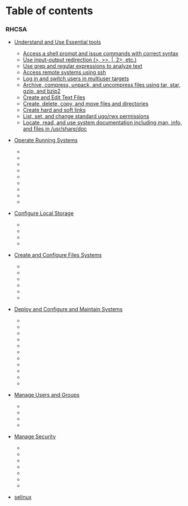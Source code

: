 # Table of contents

### RHCSA
* [Understand and Use Essential tools](rhcsa/01.Understand_And_Use_Essential_tools/README.md)
	* [Access a shell prompt and issue commands with correct syntax](rhcsa/01.Understand_And_Use_Essential_tools/01.Access_Shell_Issue_Commands.md)
	* [Use input-output redirection (>, >>, |, 2>, etc.)](rhcsa/01.Understand_And_Use_Essential_tools/02.Input_Output_Redirection.md)
	* [Use grep and regular expressions to analyze text](rhcsa/01.Understand_And_Use_Essential_tools/03.Grep_Regex.md)
	* [Access remote systems using ssh](rhcsa/01.Understand_And_Use_Essential_tools/04.SSH.md)
	* [Log in and switch users in multiuser targets](rhcsa/01.Understand_And_Use_Essential_tools/05.Multiuser_Target.md)
	* [Archive, compress, unpack, and uncompress files using tar, star, gzip, and bzip2](rhcsa/01.Understand_And_Use_Essential_tools/06.Archive_Compress_Unpack_Uncompress.md)
	* [Create and Edit Text Files](rhcsa/01.Understand_And_Use_Essential_tools/07.Create_Edit_Files.md)
	* [Create, delete, copy, and move files and directories
](rhcsa/01.Understand_And_Use_Essential_tools/08.Create_Del_Copy_Move_Files_Dirs.md)
	* [Create hard and soft links](rhcsa/01.Understand_And_Use_Essential_tools/09.Hard_Soft_Links.md)
	* [List, set, and change standard ugo/rwx permissions
](rhcsa/01.Understand_And_Use_Essential_tools/10.File_Permissions.md)
	* [Locate, read, and use system documentation including man, info, and files in /usr/share/doc](rhcsa/01.Understand_And_Use_Essential_tools/11.Using_Sys_Doc.md)

* [Operate Running Systems](rhcsa/02.Operate_Running_Systems/README.md)
	* [](rhcsa/02.Operate_Running_Systems/)
	* [](rhcsa/02.Operate_Running_Systems/)
	* [](rhcsa/02.Operate_Running_Systems/)
	* [](rhcsa/02.Operate_Running_Systems/)
	* [](rhcsa/02.Operate_Running_Systems/)
	* [](rhcsa/02.Operate_Running_Systems/)
	* [](rhcsa/02.Operate_Running_Systems/)
	* [](rhcsa/02.Operate_Running_Systems/)
	* [](rhcsa/02.Operate_Running_Systems/)

* [Configure Local Storage](rhcsa/03.Configure_Local_Storage/README.md)
	* [](rhcsa/03.Configure_Local_Storage/)
	* [](rhcsa/03.Configure_Local_Storage/)
	* [](rhcsa/03.Configure_Local_Storage/)
	* [](rhcsa/03.Configure_Local_Storage/)

* [Create and Configure Files Systems](rhcsa/04.Create_And_Configure_File_Systems/README.md)
	* [](rhcsa/04.Create_And_Configure_File_Systems/)
	* [](rhcsa/04.Create_And_Configure_File_Systems/)
	* [](rhcsa/04.Create_And_Configure_File_Systems/)
	* [](rhcsa/04.Create_And_Configure_File_Systems/)
	* [](rhcsa/04.Create_And_Configure_File_Systems/)
	* [](rhcsa/04.Create_And_Configure_File_Systems/)

* [Deploy and Configure and Maintain Systems](rhcsa/05.Deploy_Configure_And_Maintain_Systems/README.md)
	* [](rhcsa/05.Deploy_Configure_And_Maintain_Systems/)
	* [](rhcsa/05.Deploy_Configure_And_Maintain_Systems/)
	* [](rhcsa/05.Deploy_Configure_And_Maintain_Systems/)
	* [](rhcsa/05.Deploy_Configure_And_Maintain_Systems/)
	* [](rhcsa/05.Deploy_Configure_And_Maintain_Systems/)
	* [](rhcsa/05.Deploy_Configure_And_Maintain_Systems/)
	* [](rhcsa/05.Deploy_Configure_And_Maintain_Systems/)
	* [](rhcsa/05.Deploy_Configure_And_Maintain_Systems/)
	* [](rhcsa/05.Deploy_Configure_And_Maintain_Systems/)
	* [](rhcsa/05.Deploy_Configure_And_Maintain_Systems/)
	* [](rhcsa/05.Deploy_Configure_And_Maintain_Systems/)

* [Manage Users and Groups](rhcsa/06.Manage_Users_And_Groups/README.md)
	* [](rhcsa/06.Manage_Users_And_Groups/)
	* [](rhcsa/06.Manage_Users_And_Groups/)
	* [](rhcsa/06.Manage_Users_And_Groups/)
	* [](rhcsa/06.Manage_Users_And_Groups/)

* [Manage Security](rhcsa/07.Manage_Security/README.md)
	* [](rhcsa/07.Manage_Security/)
	* [](rhcsa/07.Manage_Security/)
	* [](rhcsa/07.Manage_Security/)
	* [](rhcsa/07.Manage_Security/)
	* [](rhcsa/07.Manage_Security/)
	* [](rhcsa/07.Manage_Security/)
	* [](rhcsa/07.Manage_Security/)



* [selinux](README.md)

